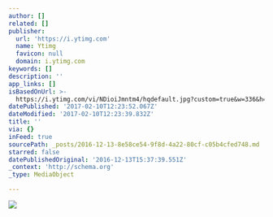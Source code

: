 ```yaml
---
author: []
related: []
publisher:
  url: 'https://i.ytimg.com'
  name: Ytimg
  favicon: null
  domain: i.ytimg.com
keywords: []
description: ''
app_links: []
isBasedOnUrl: >-
  https://i.ytimg.com/vi/NDioiJmntm4/hqdefault.jpg?custom=true&w=336&h=188&stc=true&jpg444=true&jpgq=90&sp=68&sigh=c71AYSJsqNrbO5yi2DfV9nC9xu4
datePublished: '2017-02-10T12:23:52.067Z'
dateModified: '2017-02-10T12:23:39.832Z'
title: ''
via: {}
inFeed: true
sourcePath: _posts/2016-12-13-8e58ce54-9f8d-4a22-80cf-c05b4cfed748.md
starred: false
datePublishedOriginal: '2016-12-13T15:37:39.551Z'
_context: 'http://schema.org'
_type: MediaObject

---
```

<article style=""><img src="https://i.ytimg.com/vi/NDioiJmntm4/hqdefault.jpg?custom=true&amp;w=336&amp;h=188&amp;stc=true&amp;jpg444=true&amp;jpgq=90&amp;sp=68&amp;sigh=c71AYSJsqNrbO5yi2DfV9nC9xu4" /></article>